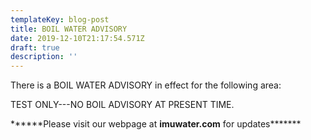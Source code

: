 ```yaml
---
templateKey: blog-post
title: BOIL WATER ADVISORY
date: 2019-12-10T21:17:54.571Z
draft: true
description: ''
---
```

There is a BOIL WATER ADVISORY in effect for the following area:

TEST ONLY---NO BOIL ADVISORY AT PRESENT TIME.  



\*\*\*\*\*\*Please visit our webpage at **imuwater.com** for updates\*\*\*\*\*\**
